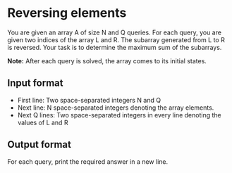 # Reversing elements

You are given an array A of size N and Q queries. For each query, you are given two indices of the array L and R. The subarray generated from L to R is reversed. Your task is to determine the maximum sum of the subarrays.

**Note:** After each query is solved, the array comes to its initial states.

## Input format

- First line: Two space-separated integers N and Q
- Next line: N space-separated integers denoting the array elements.
- Next Q lines: Two space-separated integers in every line denoting the values of L and R

## Output format

For each query, print the required answer in a new line.

